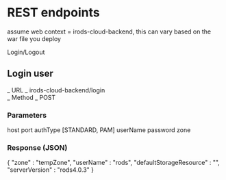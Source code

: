 # REST endpoints

assume web context = irods-cloud-backend, this can vary based on the war file you deploy

Login/Logout

## Login user
_ URL _ irods-cloud-backend/login<br>
_ Method _ POST

### Parameters

host
port
authType [STANDARD, PAM]
userName 
password
zone

### Response (JSON)

  {
    "zone" : "tempZone",
    "userName" : "rods",
    "defaultStorageResource" : "",
    "serverVersion" : "rods4.0.3"
  }
